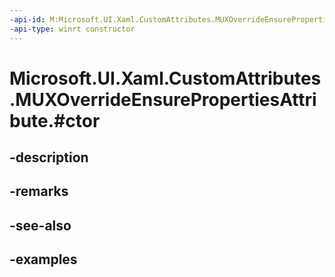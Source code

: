 ```yaml
---
-api-id: M:Microsoft.UI.Xaml.CustomAttributes.MUXOverrideEnsurePropertiesAttribute.#ctor
-api-type: winrt constructor
---
```


# Microsoft.UI.Xaml.CustomAttributes.MUXOverrideEnsurePropertiesAttribute.#ctor

<!--
public MUXOverrideEnsurePropertiesAttribute ();
-->


## -description

## -remarks

## -see-also

## -examples


